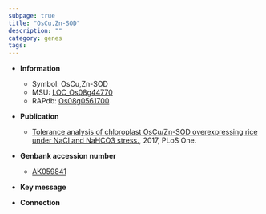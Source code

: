 ```yaml
---
subpage: true
title: "OsCu,Zn-SOD"
description: ""
category: genes
tags: 
---
```


* **Information**  
    + Symbol: OsCu,Zn-SOD  
    + MSU: [LOC_Os08g44770](http://rice.plantbiology.msu.edu/cgi-bin/ORF_infopage.cgi?orf=LOC_Os08g44770)  
    + RAPdb: [Os08g0561700](http://rapdb.dna.affrc.go.jp/viewer/gbrowse_details/irgsp1?name=Os08g0561700)  

* **Publication**  
    + [Tolerance analysis of chloroplast OsCu/Zn-SOD overexpressing rice under NaCl and NaHCO3 stress.](http://www.ncbi.nlm.nih.gov/pubmed?term=Tolerance+analysis+of+chloroplast+OsCu/Zn-SOD+overexpressing+rice+under+NaCl+and+NaHCO3+stress.%5BTitle%5D), 2017, PLoS One.

* **Genbank accession number**  
    + [AK059841](http://www.ncbi.nlm.nih.gov/nuccore/AK059841)

* **Key message**  

* **Connection**  



